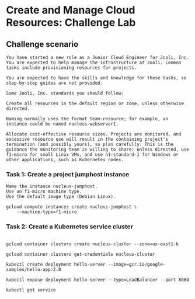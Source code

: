 # Create and Manage Cloud Resources: Challenge Lab

## Challenge scenario

    You have started a new role as a Junior Cloud Engineer for Jooli, Inc. You are expected to help manage the infrastructure at Jooli. Common tasks include provisioning resources for projects.

    You are expected to have the skills and knowledge for these tasks, so step-by-step guides are not provided.

    Some Jooli, Inc. standards you should follow:

    Create all resources in the default region or zone, unless otherwise directed.

    Naming normally uses the format team-resource; for example, an instance could be named nucleus-webserver1.

    Allocate cost-effective resource sizes. Projects are monitored, and excessive resource use will result in the containing project's termination (and possibly yours), so plan carefully. This is the guidance the monitoring team is willing to share: unless directed, use f1-micro for small Linux VMs, and use n1-standard-1 for Windows or other applications, such as Kubernetes nodes.

### Task 1: Create a project jumphost instance

    Name the instance nucleus-jumphost.
    Use an f1-micro machine type.
    Use the default image type (Debian Linux).

```shell
gcloud compute instances create nucleus-jumphost \
    --machine-type=f1-micro
```

### Task 2: Create a Kubernetes service cluster

```shell

gcloud container clusters create nucleus-cluster --zone=us-east1-b

gcloud container clusters get-credentials nucleus-cluster

kubectl create deployment hello-server --image=gcr.io/google-samples/hello-app:2.0

kubectl expose deployment hello-server --type=LoadBalancer --port 8080

kubectl get service

```
